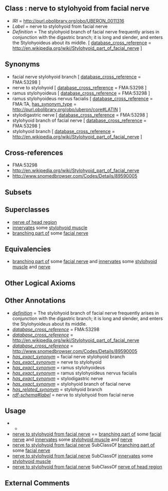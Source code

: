 
## Class : nerve to stylohyoid from facial nerve

 * *IRI* = http://purl.obolibrary.org/obo/UBERON_0011316
 * *Label* = nerve to stylohyoid from facial nerve
 * *Definition* = The stylohyoid branch of facial nerve frequently arises in conjunction with the digastric branch; it is long and slender, and enters the Stylohyoideus about its middle. [ [database_cross_reference](../../ef/oboInOwl#hasDbXref.md) = http://en.wikipedia.org/wiki/Stylohyoid_part_of_facial_nerve ]

## Synonyms

 * facial nerve stylohyoid branch [ [database_cross_reference](../../ef/oboInOwl#hasDbXref.md) = FMA:53298 ]
 * nerve to stylohyoid [ [database_cross_reference](../../ef/oboInOwl#hasDbXref.md) = FMA:53298 ]
 * ramus stylohyoideus [ [database_cross_reference](../../ef/oboInOwl#hasDbXref.md) = FMA:53298 ]
 * ramus stylohyoideus nervus facialis [ [database_cross_reference](../../ef/oboInOwl#hasDbXref.md) = FMA:TA, [has_synonym_type](../../pe/oboInOwl#hasSynonymType.md) = http://purl.obolibrary.org/obo/uberon/core#LATIN ]
 * stylodigastric nerve [ [database_cross_reference](../../ef/oboInOwl#hasDbXref.md) = FMA:53298 ]
 * stylohyoid branch of facial nerve [ [database_cross_reference](../../ef/oboInOwl#hasDbXref.md) = FMA:53298 ]
 * stylohyoid branch [ [database_cross_reference](../../ef/oboInOwl#hasDbXref.md) = http://en.wikipedia.org/wiki/Stylohyoid_part_of_facial_nerve ]

## Cross-references

 * FMA:53298
 * http://en.wikipedia.org/wiki/Stylohyoid_part_of_facial_nerve
 * http://www.snomedbrowser.com/Codes/Details/89590005

## Subsets


## Superclasses

 * [nerve of head region](../../UBERON/79/UBERON_0011779.md)
 * [innervates](../../RO/34/RO_0002134.md) some [stylohyoid muscle](../../UBERON/12/UBERON_0008712.md)
 * [branching part of](../../RO/80/RO_0002380.md) some [facial nerve](../../UBERON/47/UBERON_0001647.md)

## Equivalencies

 * [branching part of](../../RO/80/RO_0002380.md) some [facial nerve](../../UBERON/47/UBERON_0001647.md) and [innervates](../../RO/34/RO_0002134.md) some [stylohyoid muscle](../../UBERON/12/UBERON_0008712.md) and [nerve](../../UBERON/21/UBERON_0001021.md)

## Other Logical Axioms


## Other Annotations

 * *[definition](../../IAO/15/IAO_0000115.md)* = The stylohyoid branch of facial nerve frequently arises in conjunction with the digastric branch; it is long and slender, and enters the Stylohyoideus about its middle.
 * *[database_cross_reference](../../ef/oboInOwl#hasDbXref.md)* = FMA:53298
 * *[database_cross_reference](../../ef/oboInOwl#hasDbXref.md)* = http://en.wikipedia.org/wiki/Stylohyoid_part_of_facial_nerve
 * *[database_cross_reference](../../ef/oboInOwl#hasDbXref.md)* = http://www.snomedbrowser.com/Codes/Details/89590005
 * *[has_exact_synonym](../../ym/oboInOwl#hasExactSynonym.md)* = facial nerve stylohyoid branch
 * *[has_exact_synonym](../../ym/oboInOwl#hasExactSynonym.md)* = nerve to stylohyoid
 * *[has_exact_synonym](../../ym/oboInOwl#hasExactSynonym.md)* = ramus stylohyoideus
 * *[has_exact_synonym](../../ym/oboInOwl#hasExactSynonym.md)* = ramus stylohyoideus nervus facialis
 * *[has_exact_synonym](../../ym/oboInOwl#hasExactSynonym.md)* = stylodigastric nerve
 * *[has_exact_synonym](../../ym/oboInOwl#hasExactSynonym.md)* = stylohyoid branch of facial nerve
 * *[has_related_synonym](../../ym/oboInOwl#hasRelatedSynonym.md)* = stylohyoid branch
 * *[rdf-schema#label](../../el/rdf-schema#label.md)* = nerve to stylohyoid from facial nerve

## Usage

 * -
 * [nerve to stylohyoid from facial nerve](../../UBERON/16/UBERON_0011316.md) == [branching part of](../../RO/80/RO_0002380.md) some [facial nerve](../../UBERON/47/UBERON_0001647.md) and [innervates](../../RO/34/RO_0002134.md) some [stylohyoid muscle](../../UBERON/12/UBERON_0008712.md) and [nerve](../../UBERON/21/UBERON_0001021.md)
 * [nerve to stylohyoid from facial nerve](../../UBERON/16/UBERON_0011316.md) SubClassOf [branching part of](../../RO/80/RO_0002380.md) some [facial nerve](../../UBERON/47/UBERON_0001647.md)
 * [nerve to stylohyoid from facial nerve](../../UBERON/16/UBERON_0011316.md) SubClassOf [innervates](../../RO/34/RO_0002134.md) some [stylohyoid muscle](../../UBERON/12/UBERON_0008712.md)
 * [nerve to stylohyoid from facial nerve](../../UBERON/16/UBERON_0011316.md) SubClassOf [nerve of head region](../../UBERON/79/UBERON_0011779.md)

## External Comments


